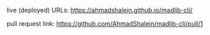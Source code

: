 live (deployed) URLs: https://ahmadshalein.github.io/madlib-cli/

pull request link: https://github.com/AhmadShalein/madlib-cli/pull/1
